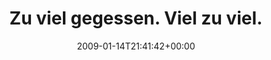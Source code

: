---
retweeted: false
source: <a href="http://twitter.com" rel="nofollow">Twitter Web Client</a>
entities:
  hashtags:
  - text: bakedpotatoes
    indices:
    - '32'
    - '46'
  symbols: []
  user_mentions: []
  urls: []
display_text_range:
- '0'
- '46'
favorite_count: '0'
id_str: '1119364858'
truncated: false
retweet_count: '0'
id: '1119364858'
created_at: Wed Jan 14 21:41:42 +0000 2009
favorited: false
full_text: 'Zu viel gegessen. Viel zu viel. #bakedpotatoes'
lang: de
tags:
- bakedpotatoes
- pesos:twitter
date: '2009-01-14T21:41:42+00:00'
src: https://twitter.com/bascht/status/1119364858
original_url: https://twitter.com/bascht/status/1119364858
type: twitter_tweet
text: 'Zu viel gegessen. Viel zu viel. #bakedpotatoes'
title: Zu viel gegessen. Viel zu viel.

---
